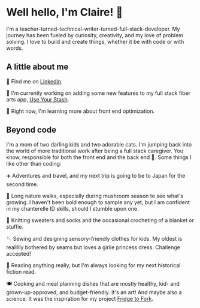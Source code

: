 # Well hello, I'm Claire! 👋
I'm a teacher-turned-technical-writer-turned-full-stack-developer. My journey has been fueled by curiosity, creativity, and my love of problem solving. I love to build and create things, whether it be with code or with words. 

## A little about me
🔎 Find me on [LinkedIn](www.linkedin.com/in/claire-carter-e).

🔧 I'm currently working on adding some new features to my full stack fiber arts app, [Use Your Stash](https://github.com/carterclairee/use-your-stash).

🌱 Right now, I'm learning more about front end optimization.

## Beyond code
I'm a mom of two darling kids and two adorable cats. I'm jumping back into the world of more traditional work after being a full stack caregiver. You know, responsible for both the front end and the back end 👶. Some things I like other than coding:

✈️ Adventures and travel, and my next trip is going to be to Japan for the second time.

🍄 Long nature walks, especially during mushroom season to see what's growing. I haven't been bold enough to sample any yet, but I am confident in my chanterelle ID skills, should I stumble upon one.

🧶 Knitting sweaters and socks and the occasional crocheting of a blanket or stuffie.

🪡 Sewing and designing sensory-friendly clothes for kids. My oldest is reallllly bothered by seams but loves a girlie princess dress. Challenge accepted!

📖 Reading anything really, but I'm always looking for my next historical fiction read.

🍽️ Cooking and meal planning dishes that are mostly healthy, kid- and grown-up-approved, and budget-friendly. It's an art! And maybe also a science. It was the inspiration for my project [Fridge to Fork](https://github.com/Ingersdotter/Fridge-to-Fork).